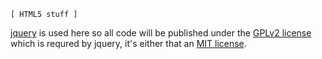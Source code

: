     [ HTML5 stuff ]


[jquery][1] is used here so all code will be published under the
[GPLv2 license][2] which is requred by jquery, it's either that 
an [MIT license][3].

[1]: http://jquery.org "jquery homepage"
[2]: http://www.gnu.org/licenses/old-licenses/gpl-2.0.txt "GNU GPL v2.0 license"
[3]: http://sikuli.csail.mit.edu/LICENSE "MIT license"
